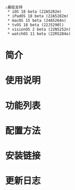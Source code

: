 ```
⚠️最低支持
 * iOS 18 beta (22A5282m)
 * iPadOS 18 beta (22A5282m)
 * macOS 15 beta (24A5264n)
 * tvOS 18 beta (22J5290l)
 * visionOS 2 beta (22N5252n)
 * watchOS 11 beta (22R5284o)
```
# 简介
 

# 使用说明


# 功能列表


# 配置方法


# 安装链接


# 更新日志
